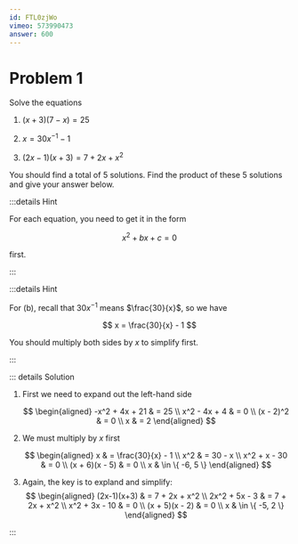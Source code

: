 ```yaml
---
id: FTL0zjWo
vimeo: 573990473
answer: 600
---
```


# Problem 1

Solve the equations

1.  $(x+3)(7-x) = 25$

1.  $x = 30x^{-1} - 1$

1.  $(2x-1)(x+3) = 7 + 2x + x^2$

You should find a total of $5$ solutions. Find the product of these $5$
solutions and give your answer below.

<AnswerInput :answer="$frontmatter.answer" />

:::details Hint

For each equation, you need to get it in the form

$$
x^2 + bx + c = 0
$$

first.

:::

:::details Hint

For (b), recall that $30x^{-1}$ means $\frac{30}{x}$, so we have

$$
x = \frac{30}{x} - 1
$$

You should multiply both sides by $x$ to simplify first.

:::

::: details Solution

1. First we need to expand out the left-hand side

   $$
   \begin{aligned}
   -x^2 + 4x + 21 & = 25 \\
   x^2 - 4x + 4 & = 0 \\
   (x - 2)^2 & = 0 \\
   x & = 2
   \end{aligned}
   $$

1. We must multiply by $x$ first

   $$
   \begin{aligned}
   x & = \frac{30}{x}  - 1 \\
   x^2 & = 30 - x \\
   x^2 + x - 30 & = 0 \\
   (x + 6)(x - 5) & = 0 \\
   x & \in \{ -6, 5 \}
   \end{aligned}
   $$

1. Again, the key is to expland and simplify:
   $$
   \begin{aligned}
   (2x-1)(x+3) & = 7 + 2x + x^2 \\
   2x^2 + 5x - 3 & = 7 + 2x + x^2 \\
   x^2 + 3x - 10 & = 0 \\
   (x + 5)(x - 2) & = 0 \\
   x & \in \{ -5, 2 \}
   \end{aligned}
   $$

:::
